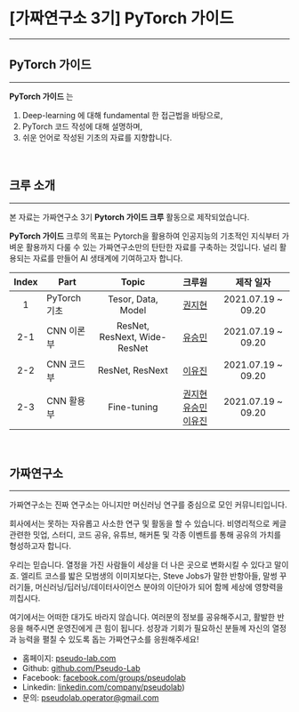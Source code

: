 # [가짜연구소 3기] PyTorch 가이드

---

## PyTorch 가이드

---

**PyTorch 가이드** 는 

1. Deep-learning 에 대해 fundamental 한 접근법을 바탕으로,
2. PyTorch  코드 작성에 대해 설명하며,
3. 쉬운 언어로 작성된 기초의 자료를 지향합니다.

</br>

## 크루 소개

---

본 자료는 가짜연구소 3기 **Pytorch 가이드 크루** 활동으로 제작되었습니다.

**PyTorch 가이드** 크루의 목표는 Pytorch을 활용하여 인공지능의 기초적인 지식부터 가벼운 활용까지 다룰 수 있는 가짜연구소만의 탄탄한 자료를 구축하는 것입니다. 널리 활용되는 자료를 만들어 AI 생태계에 기여하고자 합니다. 

| Index | Part         |            Topic             |                            크루원                            |     제작 일자      |
| :---: | ------------ | :--------------------------: | :----------------------------------------------------------: | :----------------: |
|   1   | PyTorch 기초 |      Tesor, Data, Model      |            [권지현](https://github.com/Jihyun22)             | 2021.07.19 ~ 09.20 |
|  2-1  | CNN 이론부   | ResNet, ResNext, Wide-ResNet |             [유승민](https://github.com/WeissYu)             | 2021.07.19 ~ 09.20 |
|  2-2  | CNN 코드부   |       ResNet, ResNext        |           [이유진](https://github.com/eugene9212)            | 2021.07.19 ~ 09.20 |
|  2-3  | CNN 활용부   |         Fine-tuning          | [권지현](https://github.com/Jihyun22) [유승민](https://github.com/WeissYu) [이유진](https://github.com/eugene9212) | 2021.07.19 ~ 09.20 |

</br>

## 가짜연구소

---

가짜연구소는 진짜 연구소는 아니지만 머신러닝 연구를 중심으로 모인 커뮤니티입니다.

회사에서는 못하는 자유롭고 사소한 연구 및 활동을 할 수 있습니다. 비영리적으로 케글 관련한 밋업, 스터디, 코드 공유, 유튜브, 해커톤 및 각종 이벤트를 통해 공유의 가치를 형성하고자 합니다.

우리는 믿습니다. 열정을 가진 사람들이 세상을 더 나은 곳으로 변화시킬 수 있다고 말이죠. 엘리트 코스를 밟은 모범생의 이미지보다는, Steve Jobs가 말한 반항아들, 말썽 꾸러기들, 머신러닝/딥러닝/데이터사이언스 분야의 이단아가 되어 함께 세상에 영향력을 끼칩시다.

여기에서는 어떠한 대가도 바라지 않습니다. 여러분의 정보를 공유해주시고, 활발한 반응을 해주시면 운영진에게 큰 힘이 됩니다. 성장과 기회가 필요하신 분들께 자신의 열정과 능력을 펼칠 수 있도록 돕는 가짜연구소를 응원해주세요!

- 홈페이지: [pseudo-lab.com](https://pseudo-lab.com/) 
- Github:  [github.com/Pseudo-Lab](http://www.github.com/Pseudo-Lab) 
- Facebook: [facebook.com/groups/pseudolab](https://www.facebook.com/groups/pseudolab/) 
- Linkedin: [linkedin.com/company/pseudolab](https://www.linkedin.com/company/pseudolab/?originalSubdomain=kr)) 
- 문의: [pseudolab.operator@gmail.com](mailto:pseudolab.operator@gmail.com)

